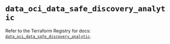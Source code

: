 # `data_oci_data_safe_discovery_analytic`

Refer to the Terraform Registry for docs: [`data_oci_data_safe_discovery_analytic`](https://registry.terraform.io/providers/oracle/oci/6.18.0/docs/data-sources/data_safe_discovery_analytic).
